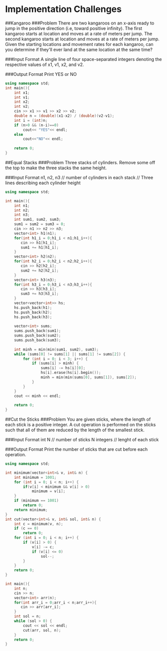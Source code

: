 # Implementation Challenges #

##Kangaroo
###Problem
There are two kangaroos on an x-axis ready to jump in the positive direction (i.e, toward positive infinity). The first kangaroo starts at location  and moves at a rate of  meters per jump. The second kangaroo starts at location  and moves at a rate of  meters per jump. Given the starting locations and movement rates for each kangaroo, can you determine if they'll ever land at the same location at the same time?

###Input Format
A single line of four space-separated integers denoting the respective values of x1, v1, x2, and v2.

###Output Format
Print YES or NO

```cpp
using namespace std;
int main(){
    int x1;
    int v1;
    int x2;
    int v2;
    cin >> x1 >> v1 >> x2 >> v2;
    double n = (double)(x1-x2) / (double)(v2-v1);
    int i = (int)n;
    if (n>0 && (n-i)==0)
        cout<< "YES"<< endl;
    else
        cout<<"NO"<< endl;
    
    return 0;
}
```

##Equal Stacks
###Problem
Three stacks of cylinders. Remove some off the top to make the three stacks the same height.

###Input Format
n1, n2, n3  // number of cylinders in each stack
            // Three lines describing each cylinder height

```cpp
using namespace std;

int main(){
    int n1;
    int n2;
    int n3;
    int sum1, sum2, sum3;
    sum1 = sum2 = sum3 = 0;
    cin >> n1 >> n2 >> n3;
    vector<int> h1(n1);
    for(int h1_i = 0;h1_i < n1;h1_i++){
       cin >> h1[h1_i];
       sum1 += h1[h1_i];
    }
    vector<int> h2(n2);
    for(int h2_i = 0;h2_i < n2;h2_i++){
       cin >> h2[h2_i];
       sum2 += h2[h2_i];
    }
    vector<int> h3(n3);
    for(int h3_i = 0;h3_i < n3;h3_i++){
       cin >> h3[h3_i];
       sum3 += h3[h3_i];
    }
    vector<vector<int>> hs;
    hs.push_back(h1);
    hs.push_back(h2);
    hs.push_back(h3);
    
    vector<int> sums;
    sums.push_back(sum1);
    sums.push_back(sum2);
    sums.push_back(sum3);
    
    int minh = min(min(sum1, sum2), sum3);
    while (sums[0] != sums[1] || sums[1] != sums[2]) {
        for (int i = 0; i < 3; i++) {
            if (sums[i] > minh) {
                sums[i] -= hs[i][0];
                hs[i].erase(hs[i].begin());
                minh = min(min(sums[0], sums[1]), sums[2]);
            }
        }
    }
    cout << minh << endl;
    
    return 0;
}
```

##Cut the Sticks
###Problem
You are given  sticks, where the length of each stick is a positive integer. A cut operation is performed on the sticks such that all of them are reduced by the length of the smallest stick.

###Input Format
int N       // number of sticks
N integers  // lenght of each stick

###Output Format
Print the number of sticks that are cut before each operation.

```cpp
using namespace std;

int minimum(vector<int>& v, int& n) {
    int minimum = 1001;
    for (int i = 0; i < n; i++) {
        if(v[i] < minimum && v[i] > 0)
            minimum = v[i];
    }
    if (minimum == 1001)
        return 0;
    return minimum;
}
int cut(vector<int>& v, int& sol, int& n) {
    int c = minimum(v, n);
    if (c == 0)
        return 0;
    for (int i = 0; i < n; i++) {
        if (v[i] > 0) {
            v[i] -= c;
            if (v[i] <= 0)
                sol--;
        }
    }
    return 0;
}

int main(){
    int n;
    cin >> n;
    vector<int> arr(n);
    for(int arr_i = 0;arr_i < n;arr_i++){
       cin >> arr[arr_i];
    }
    int sol = n;
    while (sol > 0) {
        cout << sol << endl;
        cut(arr, sol, n);
    }
    return 0;
}
```